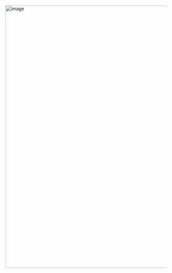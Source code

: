 <img width="1595" height="819" alt="image" src="https://github.com/user-attachments/assets/4060417f-cc0b-49fd-8776-78cb1daca406" />

